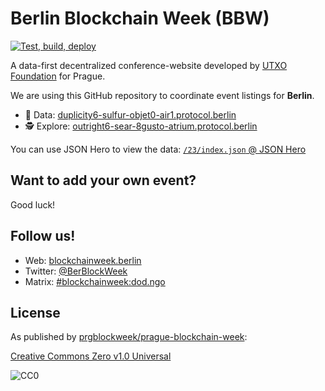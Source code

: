 # Berlin Blockchain Week (BBW)

[![Test, build, deploy](https://github.com/blockchainweek/data/actions/workflows/deploy.yml/badge.svg?branch=main)](https://github.com/blockchainweek/data/actions/workflows/deploy.yml)

A data-first decentralized conference-website developed by
[UTXO Foundation](https://utxo.foundation/) for Prague.

We are using this GitHub repository to coordinate event listings for **Berlin**.

- 💽 Data: [duplicity6-sulfur-objet0-air1.protocol.berlin](https://duplicity6-sulfur-objet0-air1.protocol.berlin)
- 🕵️ Explore: [outright6-sear-8gusto-atrium.protocol.berlin](https://outright6-sear-8gusto-atrium.protocol.berlin)

You can use JSON Hero to view the data:
[`/23/index.json` @ JSON Hero](https://jsonhero.io/new?url=https://duplicity6-sulfur-objet0-air1.protocol.berlin/23/index.json)

## Want to add your own event?

Good luck!

## Follow us!

- Web: [blockchainweek.berlin](https://blockchainweek.berlin)
- Twitter: [@BerBlockWeek](https://twitter.com/BerBlockWeek)
- Matrix: [#blockchainweek:dod.ngo](https://matrix.to/#/%23blockchainweek:dod.ngo)

## License

As published by [prgblockweek/prague-blockchain-week](https://github.com/prgblockweek/prague-blockchain-week):

[Creative Commons Zero v1.0 Universal](https://creativecommons.org/publicdomain/zero/1.0/)

![CC0](https://upload.wikimedia.org/wikipedia/commons/6/69/CC0_button.svg)
